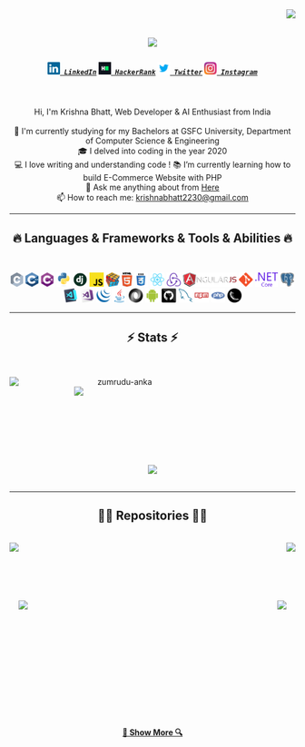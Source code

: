 <img align="right" src="https://visitor-badge.laobi.icu/badge?page_id=zumrudu-anka.zumrudu-anka">

<h1 align="center">
  <a href="https://git.io/typing-svg">
    <img src="https://readme-typing-svg.herokuapp.com/?lines=Hello,+There!+👋;This+is+Krishna+Bhatt....;Nice+to+meet+you!&center=true&size=30">
  </a>
</h1>

<h5 align="center">
  <code><a href="https://www.linkedin.com/in/krishnabhatt01/" title="LinkedIn Profile"><img width="22" src="images/linkedin.svg"> LinkedIn</a></code>
  <code><a href="https://www.hackerrank.com/" title="HackerRank Profile"><img width="22" src="images/hackerrank.png"> HackerRank</a></code>
  <code><a href="https://x.com/itscaybee/" title="Twitter"><img width="22" src="images/twitter.svg"> Twitter</a></code>
  <code><a href="https://www.instagram.com/itscaybee/" title="Instagram Profile"><img width="22" src="images/instagram.svg"> Instagram</a></code>
</h5>
<br>
<p align="center">
  Hi, I'm Krishna Bhatt, Web Developer & AI Enthusiast from India
  <br>
  <br>
  🔬 I'm currently studying for my Bachelors at GSFC University, Department of Computer Science & Engineering
  <br>
  🎓 I delved into coding in the year 2020
  <br>
  💻 I love writing and understanding code !
  📚 I’m currently learning how to build E-Commerce Website with PHP
  <br>
  💬 Ask me anything about from <a href="https://github.com/mahipal79/sarathi/" title="Queries">Here</a>
  <br>
  📫 How to reach me: <a href="mailto: krishnabhatt2230@gmail.com">krishnabhatt2230@gmail.com</a>
</p>

<hr>
<h2 align="center">🔥 Languages & Frameworks & Tools & Abilities 🔥</h2>
<br>
<p align="center">
  <code><img title="C" height="25" src="images/c.svg"></code>
  <code><img title="C++" height="25" src="images/cpp.svg"></code>
  <code><img title="C#" height="25" src="images/cSharp.svg"></code>
  <code><img title="Python" height="25" src="images/python-original.svg"></code>
  <code><img title="Django" height="25" src="images/django.png"></code>
  <code><img title="Javascript" height="25" src="images/javascript.svg"></code>
  <code><img title="Problem Solving" height="25" src="images/problemSolving.png"></code>
  <code><img title="HTML5" height="25" src="images/html5.svg"></code>
  <code><img title="CSS" height="25" src="images/css.svg"></code>
  <code><img title="React" height="25" src="images/react-original.svg"></code>
  <code><img title="Redux" height="25" src="images/redux.svg"></code>
  <code><img title="AngularJS" height="25" src="images/angularjs.png"></code>
  <code><img title="Git" height="25" src="images/git-original.svg"></code>
  <code><img title=".NetCore" height="25" src="images/dotnetcore.svg"></code>
  <code><img title="PostgreSQL" height="25" src="images/postgresql.svg"></code>
  <code><img title="Visual Studio Code" height="25" src="images/vscode.png"></code>
  <code><img title="Microsoft Visual Studio" height="25" src="images/visualstudio.png"></code>
  <code><img title="JQuery" height="25" src="images/jquery-original.svg"></code>
  <code><img title="Java" height="25" src="images/java-original.svg"></code>
  <code><img title="JSON" height="25" src="images/json.svg"></code>
  <code><img title="Android" height="25" src="images/android.svg"></code>
  <code><img title="GitHub" height="25" src="images/github.svg"></code>
  <code><img title="MySQL" height="25" src="images/mysql.svg"></code>
  <code><img title="npm" height="25" src="images/npm.svg"></code>
  <code><img title="PHP" height="25" src="images/php.svg"></code>
  <code><img title="Flask" height="25" src="images/flask.png"></code>
</p>
<hr>

<h2 align="center">⚡ Stats ⚡</h2>
<br>
<p align=center>
  <div align=center>
    <a href="">
      <img align="left" width=390 src="https://streak-stats.demolab.com/?user=ikrishnabhatt&theme=react&border=61dafb&hide_border=true" alt="zumrudu-anka" />
    </a>
    <a href="">
      <img align="right" width=390 src="https://github-readme-stats.vercel.app/api?username=ikrishnabhatt&show_icons=true&theme=react&border_color=61dafb&hide_border=true" />
    </a>
  </div>
  <br><br><br><br><br><br><br><br><br>
  <div align=center>
    <a href="">
      <img height=200 align="center" src="https://github-readme-stats.vercel.app/api/top-langs/?username=ikrishnabhatt&hide=c%23,powershell,Mathematica,Ruby,Objective-C,Objective-C%2b%2b,Cuda&title_color=61dafb&text_color=ffffff&icon_color=61dafb&bg_color=20232a&langs_count=8&layout=compact&border_color=61dafb&hide_border=true&size_weight=0.5&count_weight=0.5" />
    </a>
  </div>
  <br>

</p>

<hr>

<h2 align="center">👨‍💻 Repositories 👨‍💻</h2>
<br>
<div width="100%" align="center">
  <a align="left" href="https://github.com/ikrishnabhatt/zorzo" title="Zorzo"><img align="left" height="115" src="https://github-readme-stats.vercel.app/api/pin/?username=ikrishnabhatt&repo=zorzo&theme=react&border_color=61dafb&border_radius=10"></a><a align="right" href="https://github.com/ikrishnabhatt/odoo" title="Furniture Rental System"><img align="right" height="115" src="https://github-readme-stats.vercel.app/api/pin/?username=ikrishnabhatt&repo=odoo&theme=react&border_color=61dafb&border_radius=10"></a>
</div>
<br/><br/><br/><br/><br/><br/>
<div width="100%" align="center">
  <a align="left" href="https://github.com/ikrishnabhatt/Gaming-Tournament-Management-System" title="Gaming-Tournament-Management-System"><img align="left" height="115" src="https://github-readme-stats.vercel.app/api/pin/?username=ikrishnabhatt&repo=Gaming-Tournament-Management-System&theme=react&border_color=61dafb&border_radius=10"></a>
  <a align="right" href="https://github.com/ikrishnabhatt/webdriver" title="webdriver"><img align="right" height="115" src="https://github-readme-stats.vercel.app/api/pin/?username=ikrishnabhatt&repo=webdriver&theme=react&border_color=61dafb&border_radius=10"></a>
</div>
<br/><br/><br/><br/><br/><br/>
<div width="100%" align="center">
  <!-- <a align="left" href="https://github.com/special-char/code-crafter-pet" title="Fluffy Favourites"><img align="left" height="115" src="https://github-readme-stats.vercel.app/api/pin/?username=special-char&repo=code-crafters-pet&theme=react&border_color=61dafb&border_radius=10"></a> -->
  <!-- <a align="right" href="https://github.com/ikrishnabhatt/" title=""><img align="right" height="115" src="https://github-readme-stats.vercel.app/api/pin/?username=zumrudu-anka&repo=javascript-minesweeper&theme=react&border_color=61dafb&border_radius=10"></a> -->
</div>
<br/><br/><br/><br/><br/><br/>

<h4 align="center">
  <a href="https://github.com/ikrishnabhatt?tab=repositories" title="Show Repositories">🔎 Show More 🔍</a>
</h4>
